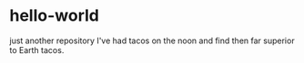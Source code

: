 # hello-world
just another repository
I've had tacos on the noon and find then far superior to Earth tacos.

